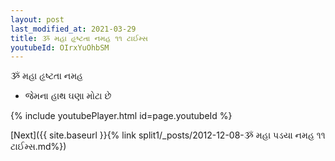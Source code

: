```yaml
---
layout: post
last_modified_at: 2021-03-29
title: ૐ મહા હૃષ્ટતા નમહ ૧૧ ટાઈમ્સ
youtubeId: OIrxYuOhbSM
---
```

 
 
 ૐ મહા હૃષ્ટતા નમહ  
 
 -  જેમના હાથ ઘણા મોટા છે 
 
  
 
  
 
 
 
 
 
 


{% include youtubePlayer.html id=page.youtubeId %}
 
[Next]({{ site.baseurl }}{% link  split1/_posts/2012-12-08-ૐ મહા પડયા નમહ ૧૧ ટાઈમ્સ.md%})
 

